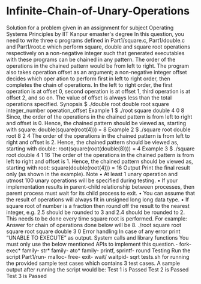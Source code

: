 # Infinite-Chain-of-Unary-Operations
Solution for a problem given in an assignment for subject Operating Systems Principles by IIT Kanpur emaster's degree
 In this question, you need to write three c programs defined in Part1/square.c, Part1/double.c
 and Part1/root.c which perform square, double and square root operations respectively on
 a non-negative integer such that generated executables with these programs can be chained in
 any pattern.
 The order of the operations in the chained pattern would be from left to right. The program
 also takes operation offset as an argument; a non-negative integer offset decides which oper
ation to perform first in left to right order, then completes the chain of operations.
 In the left to right order, the first operation is at offset 0, second operation is at offset 1, third
 operation is at offset 2, and so on. The value of offset is always less than the total operations
 specified.
 Synopsis
 $ ./double root double root square integer_number operation_offset
 Example 1
 $ ./root square double 4 0
 8
 Since, the order of the operations in the chained pattern is from left to right and offset is 0.
 Hence, the chained pattern should be viewed as, starting with square:
 double(square(root(4))) = 8
 Example 2
 $ ./square root double root 8 2
 4
 The order of the operations in the chained pattern is from left to right and offset is 2. Hence,
 the chained pattern should be viewed as, starting with double:
 root(square(root(double(8)))) = 4
 Example 3
 $ ./square root double 4 1
 16
 The order of the operations in the chained pattern is from left to right and offset is 1. Hence,
 the chained pattern should be viewed as, starting with root:
 square(double(root(4))) = 16
 Output
 Print the final result only (as shown in the example).
 Note
 • At least 1 unary operation and utmost 100 unary operations will be specified during
 testing.
 • If your implementation results in parent-child relationship between processes, then parent
 process must wait for its child process to exit.
 • You can assume that the result of operations will always fit in unsigned long long data
 type.
 • If square root of number is a fraction then round off the result to the nearest integer, e.g.
 2.5 should be rounded to 3 and 2.4 should be rounded to 2. This needs to be done every
 time square root is performed. For example: Answer for chain of operations done below
 will be 8.
 ./root square root square root square double 3 0
 Error handling
 In case of any error print “UNABLE TO EXECUTE” as output.
 System calls and library functions
 You must only use the below mentioned APIs to implement this question.- fork- exec* family- str* family- ato* family- printf, sprintf- round
 Testing
 Run the script Part1/run- malloc- free- exit- wait/ waitpid- sqrt
 tests.sh for running the provided sample test cases which contains
 3 test cases. A sample output after running the script would be:
 Test 1 is Passed
 Test 2 is Passed
 Test 3 is Passed

